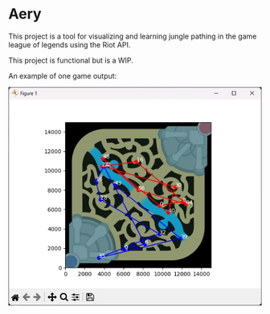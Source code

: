 # Aery
This project is a tool for visualizing and learning jungle pathing in the game league of legends using the Riot API. 

This project is functional but is a WIP.

An example of one game output:


![Screenshot of a simple output example.](	/assets/images/example_output.png)
